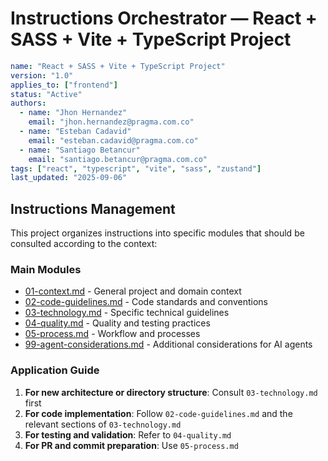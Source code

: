 # Instructions Orchestrator — React + SASS + Vite + TypeScript Project

```yaml
name: "React + SASS + Vite + TypeScript Project"
version: "1.0"
applies_to: ["frontend"]
status: "Active"
authors:
  - name: "Jhon Hernandez"
    email: "jhon.hernandez@pragma.com.co"
  - name: "Esteban Cadavid"
    email: "esteban.cadavid@pragma.com.co"
  - name: "Santiago Betancur"
    email: "santiago.betancur@pragma.com.co"
tags: ["react", "typescript", "vite", "sass", "zustand"]
last_updated: "2025-09-06"
```

## Instructions Management

This project organizes instructions into specific modules that should be consulted according to the context:

### Main Modules

- [01-context.md](./01-context.md) - General project and domain context
- [02-code-guidelines.md](./02-code-guidelines.md) - Code standards and conventions
- [03-technology.md](./03-technology.md) - Specific technical guidelines
- [04-quality.md](./04-quality.md) - Quality and testing practices
- [05-process.md](./05-process.md) - Workflow and processes
- [99-agent-considerations.md](./99-agent-considerations.md) - Additional considerations for AI agents

### Application Guide

1. **For new architecture or directory structure**: Consult `03-technology.md` first
2. **For code implementation**: Follow `02-code-guidelines.md` and the relevant sections of `03-technology.md`
3. **For testing and validation**: Refer to `04-quality.md`
4. **For PR and commit preparation**: Use `05-process.md`
